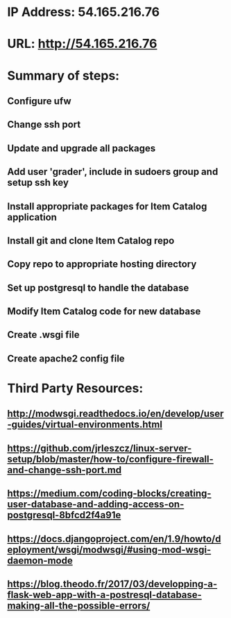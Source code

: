 # IP Address: 54.165.216.76
# URL: http://54.165.216.76

# Summary of steps:
## Configure ufw
## Change ssh port
## Update and upgrade all packages
## Add user 'grader', include in sudoers group and setup ssh key
## Install appropriate packages for Item Catalog application
## Install git and clone Item Catalog repo
## Copy repo to appropriate hosting directory
## Set up postgresql to handle the database
## Modify Item Catalog code for new database
## Create .wsgi file
## Create apache2 config file

# Third Party Resources:
## http://modwsgi.readthedocs.io/en/develop/user-guides/virtual-environments.html
## https://github.com/jrleszcz/linux-server-setup/blob/master/how-to/configure-firewall-and-change-ssh-port.md
## https://medium.com/coding-blocks/creating-user-database-and-adding-access-on-postgresql-8bfcd2f4a91e
## https://docs.djangoproject.com/en/1.9/howto/deployment/wsgi/modwsgi/#using-mod-wsgi-daemon-mode
## https://blog.theodo.fr/2017/03/developping-a-flask-web-app-with-a-postresql-database-making-all-the-possible-errors/

